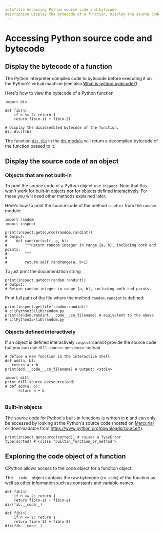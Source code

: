 ```yaml
---
metaTitle Accessing Python source code and bytecode
description Display the bytecode of a function, Display the source code of an object, Exploring the code object of a function
---
```


# Accessing Python source code and bytecode



## Display the bytecode of a function


The Python interpreter compiles code to bytecode before executing it on the Python's virtual machine (see also [What is python bytecode?](http://stackoverflow.com/documentation/python/1763/the-dis-module/5729/what-is-python-bytecode#t=201609280954269606205)).

Here's how to view the bytecode of a Python function

```
import dis

def fib(n):
    if n <= 2: return 1
    return fib(n-1) + fib(n-2)

# Display the disassembled bytecode of the function.
dis.dis(fib)

```

The function [`dis.dis`](https://docs.python.org/2/library/dis.html#dis.dis) in the [dis module](http://stackoverflow.com/documentation/python/1763/the-dis-module) will return a decompiled bytecode of the function passed to it.



## Display the source code of an object


### Objects that are not built-in

To print the source code of a Python object use `inspect`. Note that this won't work for built-in objects nor for objects defined interactively. For these you will need other methods explained later.

Here's how to print the source code of the method `randint` from the `random` module:

```
import random
import inspect

print(inspect.getsource(random.randint)) 
# Output:
#    def randint(self, a, b):
#        """Return random integer in range [a, b], including both end points.
#        """
#
#        return self.randrange(a, b+1)

```

To just print the documentation string

```
print(inspect.getdoc(random.randint))
# Output:
# Return random integer in range [a, b], including both end points.

```

Print full path of the file where the method `random.randint` is defined:

```
print(inspect.getfile(random.randint))
# c:\Python35\lib\random.py
print(random.randint.__code__.co_filename) # equivalent to the above
# c:\Python35\lib\random.py

```

### Objects defined interactively

If an object is defined interactively `inspect` cannot provide the source code but you can use `dill.source.getsource` instead

```
# define a new function in the interactive shell
def add(a, b):
   return a + b
print(add.__code__.co_filename) # Output: <stdin> 

import dill
print dill.source.getsource(add)
# def add(a, b):
      return a + b


```

### Built-in objects

The source code for Python's built-in functions is written in **c** and can only be accessed by looking at the Python's source code (hosted on [Mercurial](https://hg.python.org/) or downloadable from [https://www.python.org/downloads/source/)](https://www.python.org/downloads/source/)).

```
print(inspect.getsource(sorted)) # raises a TypeError
type(sorted) # <class 'builtin_function_or_method'>

```



## Exploring the code object of a function


CPython allows access to the code object for a function object.

The `__code__`object contains the raw bytecode (`co_code`) of the function as well as other information such as constants and variable names.

```
def fib(n):
    if n <= 2: return 1
    return fib(n-1) + fib(n-2)
dir(fib.__code__)

def fib(n):
    if n <= 2: return 1
    return fib(n-1) + fib(n-2)
dir(fib.__code__)

```

